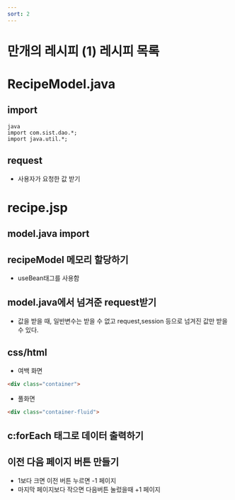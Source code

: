 ```yaml
---
sort: 2
---
```


# 만개의 레시피 (1) 레시피 목록 

# RecipeModel.java

## import
```
java
import com.sist.dao.*;
import java.util.*;
```

## request
- 사용자가 요청한 값 받기

# recipe.jsp
## model.java import

## recipeModel 메모리 할당하기
- useBean태그를 사용함

## model.java에서 넘겨준 request받기
-  값을 받을 때, 일반변수는 받을 수 없고 request,session 등으로 넘겨진 값만 받을 수 있다.

## css/html
- 여백 화면
```html
<div class="container">
```
- 풀화면
```html
<div class="container-fluid">
```

## c:forEach 태그로 데이터 출력하기

## 이전 다음 페이지 버튼 만들기
- 1보다 크면 이전 버튼 누르면 -1 페이지
- 마지막 페이지보다 작으면 다음버튼 눌렀을때 +1 페이지
